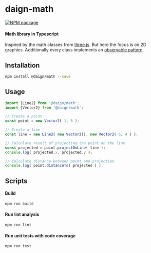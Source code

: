 # daign-math

[![NPM package][npm]][npm-url]

#### Math library in Typescript

Inspired by the math classes from [three.js](https://github.com/mrdoob/three.js/).
But here the focus is on 2D graphics.
Additionally every class implements an [observable pattern](https://github.com/daign/daign-observable).

## Installation

```sh
npm install @daign/math --save
```

## Usage

```typescript
import {Line2} from '@daign/math';
import {Vector2} from '@daign/math';

// Create a point
const point = new Vector2( 1, 5 );

// Create a line
const line = new Line2( new Vector2(), new Vector2( 6, 4 ) );

// Calculate result of projecting the point on the line
const projected = point.projectOnLine( line );
console.log( projected.x, projected.y );

// Calculate distance between point and projection
console.log( point.distanceTo( projected ) );
```

## Scripts

#### Build

    npm run build

#### Run lint analysis

    npm run lint

#### Run unit tests with code coverage

    npm run test

[npm]: https://img.shields.io/npm/v/@daign/math.svg
[npm-url]: https://www.npmjs.com/package/@daign/math
